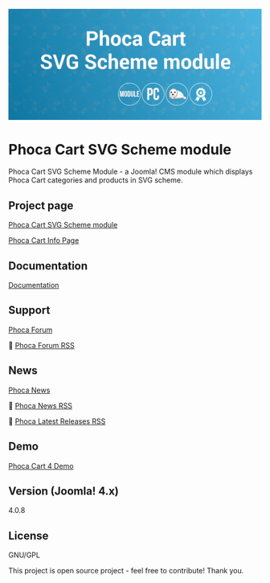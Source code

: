 



![Phoca Cart SVG Scheme module](https://github.com/PhocaCz/PhocaCartSvgSchemeModule/blob/main/mod_phocacart_svg_scheme.png?raw=true)

# Phoca Cart SVG Scheme module



Phoca Cart SVG Scheme Module - a Joomla! CMS module which displays Phoca Cart categories and products in SVG scheme.



## Project page

[Phoca Cart SVG Scheme module](https://www.phoca.cz/phocacart-extensions/1-modules/72-phoca-cart-svg-scheme-module)

[Phoca Cart Info Page](https://www.phoca.cz/project/phocacart-joomla-ecommerce)



## Documentation

[Documentation](https://www.phoca.cz/documentation/category/115-phoca-cart)





## Support

[Phoca Forum](https://www.phoca.cz/forum)

:bell: [Phoca Forum RSS](https://www.phoca.cz/forum/app.php/feed)



## News

[Phoca News](https://www.phoca.cz/news)

:bell: [Phoca News RSS](https://www.phoca.cz/news?format=feed&type=rss)

:bell: [Phoca Latest Releases RSS](https://www.phoca.cz/download/feed/111?format=feed&type=rss)



## Demo

[Phoca Cart 4 Demo](https://www.phoca.cz/phocacart4demo/)



## Version (Joomla! 4.x)

4.0.8



## License

GNU/GPL



This project is open source project - feel free to contribute! Thank you.
